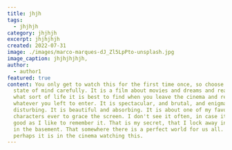 ```yaml
---
title: jhjh
tags:
  - jhjhjh
category: jhjhjh
excerpt: jhjhjhjh
created: 2022-07-31
image: ./images/marco-marques-dJ_Zl5LpPto-unsplash.jpg
image_caption: jhjhjhjhjh,
author:
  - author1
featured: true
content: You only get to watch this for the first time once, so choose your
  state of mind carefully. It is a film about movies and dreams and reality, and
  what sort of life it is best to find when you leave the cinema and return to
  whatever you left to enter. It is spectacular, and brutal, and enigmatic and
  disturbing. It is beautiful and absorbing. It is about one of my favourite
  characters ever to grace the screen. I don't see it often, in case it's not as
  good as I like to remember it. That is my secret, that I lock away in my safe
  in the basement. That somewhere there is a perfect world for us all. For some,
  perhaps it is in the cinema watching this.
---
```

